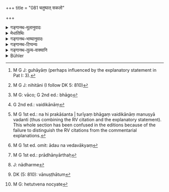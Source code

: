 +++
title = "081 चतुष्पात् सकलो"

+++

<details><summary>गङ्गानथ-मूलानुवादः</summary>

In the Kṛta Cycle Virtue exists in its perfect form, with all its four feet; and so does Truth;—No benefit accrues to men by vice—(81).
</details>

<details><summary>मेधातिथिः</summary>

[^११६]:
     M G DK (5: 809): prativartate (but see commentary that reads upavartate)

चत्वारः पादा यस्य **चतुष्पाद् धर्मः** । यागादेश् च धर्मत्वात् तस्य चानुष्ठेयस्वभावत्वाद् विग्रहाभावान् न पादशब्दः शरीरावयववचनः, किं तर्हि, अंशमात्रवचनः । न हि धर्मस्य शरीरम् अस्ति पुरुषविधं पशुपक्ष्यादिविधं वा । तेन स्वांशैश् चतुर्भिर् उपेतश् चतुष्पाद् उच्यते । तेन यो ऽयं धर्मः **चतुष्पात्** **सकलः** **कृतयुग** आसीत् । यागस्य तावत् प्रयोगावस्थस्य चत्वारो होतृकाः, होता ब्रह्मा उद्गाता अध्वर्युर् इति । चत्वारो वर्णाः कर्तार आश्रमा वा । सर्वथा यावान् वेदे धर्म उक्तः स सर्वस् तस्मिन् काले ऽंशतो ऽपि न हीनः अविगुणः सर्वो ऽनुष्ठीयते । बाहुल्येन चतुःसंख्या । एवं दानादिष्व् अपि योज्यम्- दाता द्रव्यं पात्रं भावतुष्टिः । अथ वा यागदानतपांसि ज्ञानं च । तथा वक्ष्यति "तपः परम्" (म्ध् १.८६) इति । 

- अथ वा धर्मप्रतिपादकं वाक्यं धर्मः । तस्य च चत्वारः पादाः चत्वारि पदजातानि । नामाख्याते चोपसर्गनिपाताश् च । तथा चाह- 

- चत्वारि वाक्परिमिता पदानि तानि विदुर् ब्राह्मणा ये मनीषिणः । (र्व् १.१६४.४५अब्)

मनस ईषिणः (पत् इ- ३) समर्था विद्वांसो धार्मिकाः । अद्यत्वे तु-

- गुहा[^११७] त्रीणि निहिता[^११८] नेङ्गयन्ति (र्व् १.१६४.४५च्) 


[^११८]:
     M G J: nihitāni (I follow DK 5: 810)


[^११७]:
     M G J: guhāyāṃ (perhaps influenced by the explanatory statement in Pat I: 3).

न हि प्रकाशन्ते । 

- तुरीयं वाचं[^११९] मनुष्या वदन्ति (र्व् १.१६४.४५द्) ॥


[^११९]:
     M G: vāco; G 2nd ed.: bhāgo

चतुर्थं भागं वैदिका[^१२०] मनुष्या वदन्ति ।[^१२१] एतद् उक्तं भवति- आदौ न वेदवाक्यं[^१२२] किंचिद् अन्तरितम्, न च काचिद् वेदशाखा । अद्यत्वे तु बह्वन्तरितम् । 


[^१२२]:
     M G 1st ed. omit: ādau na vedavākyaṃ


[^१२१]:
     M G 1st ed.: na hi prakāśanta | turīyaṃ bhāgaṃ vaidikānāṃ manuṣyā vadanti (thus combining the RV citation and the explanatory statement). This whole section has been confused in the editions because of the failure to distinguish the RV citations from the commentarial explanations.


[^१२०]:
     G 2nd ed.: vaidikānāṃ

- **सत्यं** चैवं **सकलम्** इत्य् अनुषङ्गः । सत्य् अपि सत्यस्य विहितत्वाद् धर्मत्वे, प्राधान्यार्थं[^१२३] पृथग् उपदेशः, हेत्वर्थे वा । सकलस्य धर्मानुष्ठानस्य सत्यं हेतुः । ये त्व् अनृतिनस् ते लोकावर्जनार्थं किंचिद् अनुतिष्ठन्ति, अन्यत् त्यजन्ति । 


[^१२३]:
     M G 1st ed.: prādhānyārthaḥ

- **नाधर्मेण**[^१२४] निषिद्धेन मार्गेण **कश्चिद् आगमो** विद्या वार्थो वानुष्ठातुर्[^१२५] **उपवर्तते** आगच्छति, युगस्वाभाव्यात् । न मनुष्या अधर्मेण विद्याम् आगमयन्ति, नापि धनम् अर्जयन्ति । विद्याधने धर्मानुष्ठानकारणे, तत्परिशुद्धिः सकलधर्मसद्भावस्य हेतुत्वेनानेनोच्यते[^१२६] ॥ १.८१ ॥


[^१२६]:
     M G: hetutvena nocyate


[^१२५]:
     DK (5: 810): vānuṣṭhātum


[^१२४]:
     J: nādharme
</details>

<details><summary>गङ्गानथ-भाष्यानुवादः</summary>

Virtue is that which has “four feet.” What constitutes ‘virtue’ is the
action of sacrifice and the like; and as this latter is something to he
performed, it has no body; hence the word ‘feet’ in the text cannot be
taken as denoting the part of a body; it stands for ‘part’ or ‘factor.’
As a matter of fact, Virtue has no body, either like men or like birds
and animals. Hence what is meant by Virtue having all its ‘four feet’ is
that it is equipped with all its four factors. The meaning of the text
thus is that such virtue as is perfect and equipped with its four
factors existed in the *Kṛta* Cycle.—\[*The* ‘*four factors’ are now
illustrated*\]—At the sacrifice, when it is in course of performance,
there are four priests—viz., the ‘*Hotṛ*,’ the ‘*Brahman*,’ the
‘*Udgātṛ*’ and the ‘*Adhvaryu*’;—of the performers there are *four
castes*, or *four life-stages*. ‘*Virtue*’ as it is described in the
Veda was performed during that cycle in its entire and perfect form;
*i.e*., it was not deficient in even the smallest factor, and it was not
wanting in any of its details. The number ‘four’ is applicable to Virtue
in many ways. For instance, in the case of the action of ‘giving’ also,
there is the giver, the thing given, the recipient and his satisfaction.
Or the ‘four factors’ of Virtue may be sacrifice, charity, austerity,
and knowledge. This would he in accordance with what is going to be
described in verse 86 as regards ‘Austerity’ being the chief virtue in
the *Kṛta age*.

Or, the term ‘*Dharma*’ ‘*Virtue*’ in the text, may be taken as standing
for the *words descriptive of Virtue*; and of such words the ‘four feet’
are the four kinds of words—Nouns, Verbs, Prepositions and
Indeclinables. This is thus declared in *Ṛgveda* 1.164.45—‘There are
four words contained in speech, these the wise Brāhmaṇas know’—(in this
passage) the epithet ‘*manīsiṇaḥ*,’ ‘*wise*,’ stands for those ‘who are
of powerful minds,’ *i.e*., learned, virtuous;—(the passage goes on)
‘these, placed in the cave, do not appear to view,’—*i.e*., are not
perceptible—‘the fourth speech people speak’—the fourth, people versed
in the Veda speak. The meaning of this passage is that—‘in the
beginning, no Vedic sentence was hidden from view, nor was any Vedic
Rescensional Text lost, while now a days, much has become lost.’

‘*So does truth*,’—that is, truth also exsists in its perfect form.
Though truth also, being what is prescribed in the Veda, is a ‘virtue’
(and as such already included in the latter term), yet it has been
separately mentioned with a view to show its special importance, or to
indicate that it forms the basis of all virtues, the performance of
‘virtue’ in its entire form is based upon truth; and those who are
untruthful, perform, for the purpose of gaining popularity, only a part
of what constitutes ‘virtue’ and ignore the rest of it.

‘*By vice*’—*i.e*., by following the prohibited path ,—‘*no benefit*’—in
the shape of either *learning* or wealth,—‘*accrues*’—comes—to the
performer; this is by virtue of the special character of the age.
(During that age) men do not acquire learning, nor do they earn wealth,
by vicious means. Learning and wealth are the means by which virtuous
acts are performed; hence when it is said that these are pure, what is
meant is that this is what tends to virtue being performed in its entire
and perfect form—(81).
</details>

<details><summary>गङ्गानथ-टिप्पन्यः</summary>

Dharma with its ‘four feet’ is a common idea in Hinduism. In VIII. 16 we
have the picture of Dharma as a ‘bull’; its ‘four feet’ have been
variously identified:—(*a*) according to Medhātithi, they represent the
four principal sacrificial priests—*Adhvaryu*, *Hotṛ*, *Brahman* and
*Udgātṛ*;—(*b*) he also suggests, along with Nandana, that they may
stand for the four castes;—(*c*) they have been held by Medhātithi,
Kullūka and Nārāyaṇa to stand for the four means of acquiring
merit—*Tapas, Jñāna, Yajña* and *Dāna*;—(*d*) and last, they have been
identified by Medhātithi with the four kinds of speech described in
*Ṛgveda* 1.164.45—‘Three being hidden in the cave and the fourth being
spoken by men.’

‘*Satyam*’—Though included in ‘*Dharma*,’ this has been mentioned
separately, for the purpose of showing its special importance. The
*Aparārka* (p. 1012) quotes the first line of this verse as showing the
diverse character of the various cycles.—The verse is quoted in the
Vīramitrodaya—Parībhāṣā, p. 50.
</details>

<details><summary>गङ्गानथ-तुल्य-वाक्यानि</summary>

**(Verse 81-86)  
**

*Mahābhārata*, 12.231.23-28.—(Same as Manu.)
</details>

<details><summary>Bühler</summary>

081	In the Krita age Dharma is four-footed and entire, and (so is) Truth; nor does any gain accrue to men by unrighteousness.
</details>
